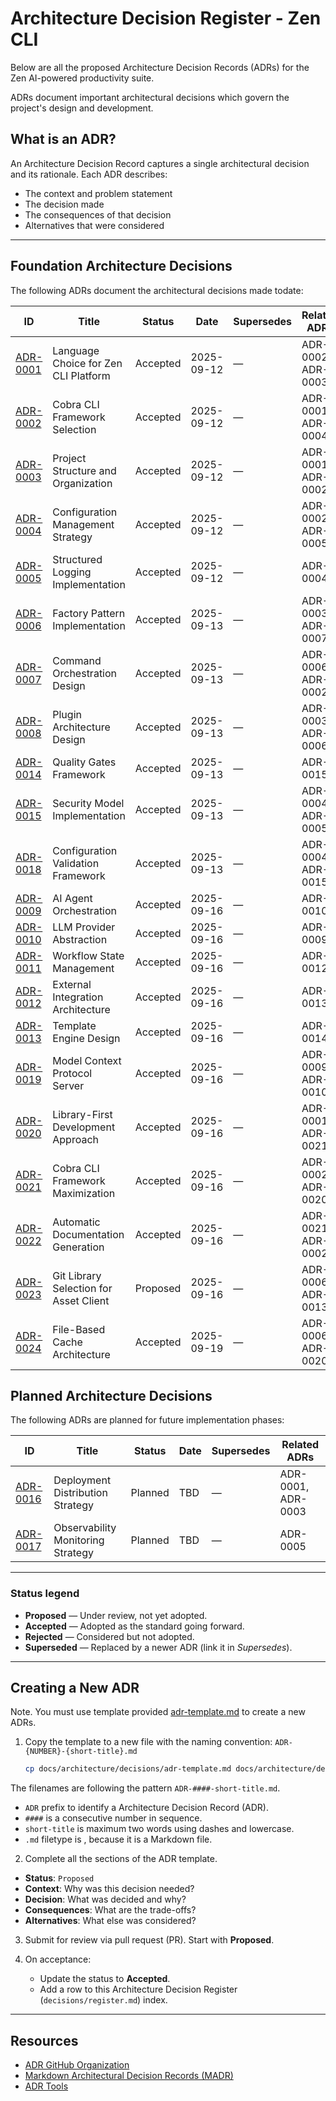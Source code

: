 # Architecture Decision Register - Zen CLI

Below are all the proposed Architecture Decision Records (ADRs) for the Zen AI-powered productivity suite.

ADRs document important architectural decisions which govern the project's design and development.

## What is an ADR?

An Architecture Decision Record captures a single architectural decision and its rationale. Each ADR describes:

- The context and problem statement
- The decision made
- The consequences of that decision
- Alternatives that were considered

---

## Foundation Architecture Decisions

The following ADRs document the architectural decisions made todate:

| ID                                               | Title                                   | Status   | Date       | Supersedes | Related ADRs       |
| ------------------------------------------------ | --------------------------------------- | -------- | ---------- | ---------- | ------------------ |
| [ADR-0001](ADR-0001-language-choice.md)          | Language Choice for Zen CLI Platform    | Accepted | 2025-09-12 | —          | ADR-0002, ADR-0003 |
| [ADR-0002](ADR-0002-cli-framework.md)            | Cobra CLI Framework Selection           | Accepted | 2025-09-12 | —          | ADR-0001, ADR-0004 |
| [ADR-0003](ADR-0003-project-structure.md)        | Project Structure and Organization      | Accepted | 2025-09-12 | —          | ADR-0001, ADR-0002 |
| [ADR-0004](ADR-0004-configuration-management.md) | Configuration Management Strategy       | Accepted | 2025-09-12 | —          | ADR-0002, ADR-0005 |
| [ADR-0005](ADR-0005-structured-logging.md)       | Structured Logging Implementation       | Accepted | 2025-09-12 | —          | ADR-0004           |
| [ADR-0006](ADR-0006-factory-pattern.md)          | Factory Pattern Implementation          | Accepted | 2025-09-13 | —          | ADR-0003, ADR-0007 |
| [ADR-0007](ADR-0007-command-orchestration.md)    | Command Orchestration Design            | Accepted | 2025-09-13 | —          | ADR-0006, ADR-0002 |
| [ADR-0008](ADR-0008-plugin-architecture.md)      | Plugin Architecture Design              | Accepted | 2025-09-13 | —          | ADR-0003, ADR-0006 |
| [ADR-0014](ADR-0014-quality-gates.md)            | Quality Gates Framework                 | Accepted | 2025-09-13 | —          | ADR-0015           |
| [ADR-0015](ADR-0015-security-model.md)           | Security Model Implementation           | Accepted | 2025-09-13 | —          | ADR-0004, ADR-0005 |
| [ADR-0018](ADR-0018-configuration-validation.md) | Configuration Validation Framework      | Accepted | 2025-09-13 | —          | ADR-0004, ADR-0015 |
| [ADR-0009](ADR-0009-agent-orchestration.md)      | AI Agent Orchestration                  | Accepted | 2025-09-16 | —          | ADR-0010           |
| [ADR-0010](ADR-0010-llm-abstraction.md)          | LLM Provider Abstraction                | Accepted | 2025-09-16 | —          | ADR-0009           |
| [ADR-0011](ADR-0011-workflow-management.md)      | Workflow State Management               | Accepted | 2025-09-16 | —          | ADR-0012           |
| [ADR-0012](ADR-0012-integration-architecture.md) | External Integration Architecture       | Accepted | 2025-09-16 | —          | ADR-0013           |
| [ADR-0013](ADR-0013-template-engine.md)          | Template Engine Design                  | Accepted | 2025-09-16 | —          | ADR-0014           |
| [ADR-0019](ADR-0019-mcp-server.md)               | Model Context Protocol Server           | Accepted | 2025-09-16 | —          | ADR-0009, ADR-0010 |
| [ADR-0020](ADR-0020-library-first.md)            | Library-First Development Approach     | Accepted | 2025-09-16 | —          | ADR-0001, ADR-0021 |
| [ADR-0021](ADR-0021-cobra-maximization.md)       | Cobra CLI Framework Maximization       | Accepted | 2025-09-16 | —          | ADR-0002, ADR-0020 |
| [ADR-0022](ADR-0022-automatic-documentation.md)  | Automatic Documentation Generation     | Accepted | 2025-09-16 | —          | ADR-0021, ADR-0002 |
| [ADR-0023](ADR-0023-git-library-selection.md)    | Git Library Selection for Asset Client | Proposed | 2025-09-16 | —          | ADR-0006, ADR-0013 |
| [ADR-0024](ADR-0024-generic-cache-architecture.md) | File-Based Cache Architecture          | Accepted | 2025-09-19 | —          | ADR-0006, ADR-0020 |

## Planned Architecture Decisions

The following ADRs are planned for future implementation phases:

| ID                                               | Title                                   | Status   | Date       | Supersedes | Related ADRs       |
| ------------------------------------------------ | --------------------------------------- | -------- | ---------- | ---------- | ------------------ |
| [ADR-0016](ADR-0016-deployment-strategy.md)      | Deployment Distribution Strategy        | Planned  | TBD        | —          | ADR-0001, ADR-0003 |
| [ADR-0017](ADR-0017-observability-strategy.md)   | Observability Monitoring Strategy       | Planned  | TBD        | —          | ADR-0005           |


---

### Status legend

- **Proposed** — Under review, not yet adopted.
- **Accepted** — Adopted as the standard going forward.
- **Rejected** — Considered but not adopted.
- **Superseded** — Replaced by a newer ADR (link it in *Supersedes*).

---

## Creating a New ADR

Note. You must use template provided [adr-template.md](./adr-template.md) to create a new ADRs.

1. Copy the template to a new file with the naming convention: `ADR-{NUMBER}-{short-title}.md`

   ```bash
   cp docs/architecture/decisions/adr-template.md docs/architecture/decisions/adr/ADR-{####}-{short-title}.md
   ```

The filenames are following the pattern `ADR-####-short-title.md`.

- `ADR` prefix to identify a Architecture Decision Record (ADR).
- `####` is a consecutive number in sequence.
- `short-title` is maximum two words using dashes and lowercase.
- `.md` filetype is , because it is a Markdown file.

2. Complete all the sections of the ADR template.
  - **Status**: `Proposed`
  - **Context**: Why was this decision needed?
  - **Decision**: What was decided and why?
  - **Consequences**: What are the trade-offs?
  - **Alternatives**: What else was considered?

3. Submit for review via pull request (PR). Start with **Proposed**.

4. On acceptance:
   - Update the status to **Accepted**.
   - Add a row to this Architecture Decision Register (`decisions/register.md`) index.

---

## Resources

- [ADR GitHub Organization](https://adr.github.io/)
- [Markdown Architectural Decision Records (MADR)](https://adr.github.io/madr/)
- [ADR Tools](https://github.com/npryce/adr-tools)
